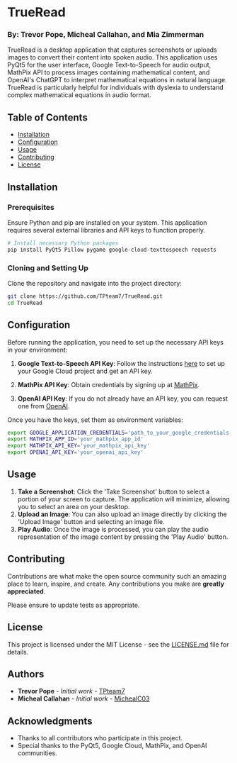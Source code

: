 
# TrueRead
### By: Trevor Pope, Micheal Callahan, and Mia Zimmerman

TrueRead is a desktop application that captures screenshots or uploads images to convert their content into spoken audio. This application uses PyQt5 for the user interface, Google Text-to-Speech for audio output, MathPix API to process images containing mathematical content, and OpenAI's ChatGPT to interpret mathematical equations in natural language. TrueRead is particularly helpful for individuals with dyslexia to understand complex mathematical equations in audio format.

## Table of Contents

- [Installation](#installation)
- [Configuration](#configuration)
- [Usage](#usage)
- [Contributing](#contributing)
- [License](#license)

## Installation

### Prerequisites

Ensure Python and pip are installed on your system. This application requires several external libraries and API keys to function properly.

```bash
# Install necessary Python packages
pip install PyQt5 Pillow pygame google-cloud-texttospeech requests
```

### Cloning and Setting Up

Clone the repository and navigate into the project directory:

```bash
git clone https://github.com/TPteam7/TrueRead.git
cd TrueRead
```

## Configuration

Before running the application, you need to set up the necessary API keys in your environment:

1. **Google Text-to-Speech API Key**: Follow the instructions [here](https://cloud.google.com/text-to-speech/docs/quickstart-client-libraries) to set up your Google Cloud project and get an API key.

2. **MathPix API Key**: Obtain credentials by signing up at [MathPix](https://mathpix.com).

3. **OpenAI API Key**: If you do not already have an API key, you can request one from [OpenAI](https://beta.openai.com/signup/).

Once you have the keys, set them as environment variables:

```bash
export GOOGLE_APPLICATION_CREDENTIALS='path_to_your_google_credentials.json'
export MATHPIX_APP_ID='your_mathpix_app_id'
export MATHPIX_API_KEY='your_mathpix_api_key'
export OPENAI_API_KEY='your_openai_api_key'
```

## Usage

1. **Take a Screenshot**: Click the 'Take Screenshot' button to select a portion of your screen to capture. The application will minimize, allowing you to select an area on your desktop.
2. **Upload an Image**: You can also upload an image directly by clicking the 'Upload Image' button and selecting an image file.
3. **Play Audio**: Once the image is processed, you can play the audio representation of the image content by pressing the 'Play Audio' button.

## Contributing

Contributions are what make the open source community such an amazing place to learn, inspire, and create. Any contributions you make are **greatly appreciated**.

Please ensure to update tests as appropriate.

## License

This project is licensed under the MIT License - see the [LICENSE.md](LICENSE.md) file for details.

## Authors

- **Trevor Pope** - *Initial work* - [TPteam7](https://github.com/TPteam7)
- **Micheal Callahan** - *Initial work* - [MichealC03](https://github.com/MichealC03)

## Acknowledgments

- Thanks to all contributors who participate in this project.
- Special thanks to the PyQt5, Google Cloud, MathPix, and OpenAI communities.
